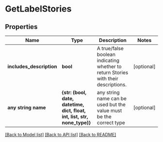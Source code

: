 # GetLabelStories

## Properties
Name | Type | Description | Notes
------------ | ------------- | ------------- | -------------
**includes_description** | **bool** | A true/false boolean indicating whether to return Stories with their descriptions. | [optional] 
**any string name** | **{str: (bool, date, datetime, dict, float, int, list, str, none_type)}** | any string name can be used but the value must be the correct type | [optional]

[[Back to Model list]](../README.md#documentation-for-models) [[Back to API list]](../README.md#documentation-for-api-endpoints) [[Back to README]](../README.md)



